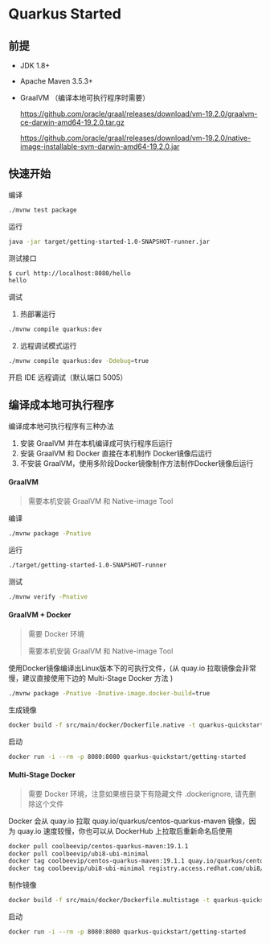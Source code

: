 # Quarkus Started

## 前提

* JDK 1.8+ 

* Apache Maven 3.5.3+

* GraalVM （编译本地可执行程序时需要）

  https://github.com/oracle/graal/releases/download/vm-19.2.0/graalvm-ce-darwin-amd64-19.2.0.tar.gz

  https://github.com/oracle/graal/releases/download/vm-19.2.0/native-image-installable-svm-darwin-amd64-19.2.0.jar

## 快速开始

编译

```bash
./mvnw test package
```

运行

```bash
java -jar target/getting-started-1.0-SNAPSHOT-runner.jar
```

测试接口

```bash
$ curl http://localhost:8080/hello
hello
```

调试

1. 热部署运行

```bash
./mvnw compile quarkus:dev
```

2. 远程调试模式运行

```bash
./mvnw compile quarkus:dev -Ddebug=true
```

开启 IDE 远程调试（默认端口 5005）

## 编译成本地可执行程序

编译成本地可执行程序有三种办法

1. 安装 GraalVM 并在本机编译成可执行程序后运行
2. 安装 GraalVM 和 Docker 直接在本机制作 Docker镜像后运行
3. 不安装 GraalVM，使用多阶段Docker镜像制作方法制作Docker镜像后运行

#### GraalVM

> 需要本机安装 GraalVM 和 Native-image Tool 
>

编译

```bash
./mvnw package -Pnative
```

运行

```bash
./target/getting-started-1.0-SNAPSHOT-runner
```

测试

```bash
./mvnw verify -Pnative
```

#### GraalVM + Docker

> 需要 Docker 环境
>
> 需要本机安装 GraalVM 和 Native-image Tool 



使用Docker镜像编译出Linux版本下的可执行文件，(从 quay.io 拉取镜像会非常慢，建议直接使用下边的 Multi-Stage Docker 方法 )

```bash
./mvnw package -Pnative -Dnative-image.docker-build=true
```

生成镜像

```bash
docker build -f src/main/docker/Dockerfile.native -t quarkus-quickstart/getting-started .
```

启动

```bash
docker run -i --rm -p 8080:8080 quarkus-quickstart/getting-started
```

#### Multi-Stage Docker

> 需要 Docker 环境，注意如果根目录下有隐藏文件 .dockerignore, 请先删除这个文件

Docker 会从 quay.io 拉取 quay.io/quarkus/centos-quarkus-maven 镜像，因为 quay.io 速度较慢，你也可以从 DockerHub 上拉取后重新命名后使用

```bash
docker pull coolbeevip/centos-quarkus-maven:19.1.1
docker pull coolbeevip/ubi8-ubi-minimal
docker tag coolbeevip/centos-quarkus-maven:19.1.1 quay.io/quarkus/centos-quarkus-maven:19.1.1
docker tag coolbeevip/ubi8-ubi-minimal registry.access.redhat.com/ubi8/ubi-minimal
```

制作镜像

```bash
docker build -f src/main/docker/Dockerfile.multistage -t quarkus-quickstart/getting-started .
```

启动

```bash
docker run -i --rm -p 8080:8080 quarkus-quickstart/getting-started
```

